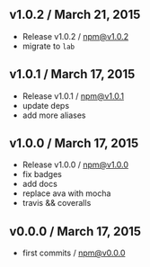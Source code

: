 

## v1.0.2 / March 21, 2015
- Release v1.0.2 / npm@v1.0.2
- migrate to `lab`

## v1.0.1 / March 17, 2015
- Release v1.0.1 / npm@v1.0.1
- update deps
- add more aliases
 
## v1.0.0 / March 17, 2015
- Release v1.0.0 / npm@v1.0.0
- fix badges
- add docs
- replace ava with mocha
- travis && coveralls

## v0.0.0 / March 17, 2015
- first commits / npm@v0.0.0